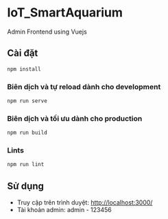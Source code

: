 # IoT_SmartAquarium

Admin Frontend using Vuejs

## Cài đặt

```bash
npm install
```

### Biên dịch và tự reload dành cho development

```bash
npm run serve
```

### Biên dịch và tối ưu dành cho production

```bash
npm run build
```

### Lints

```bash
npm run lint
```

## Sử dụng

- Truy cập trên trình duyệt: <http://localhost:3000/>
- Tài khoản admin: admin - 123456

